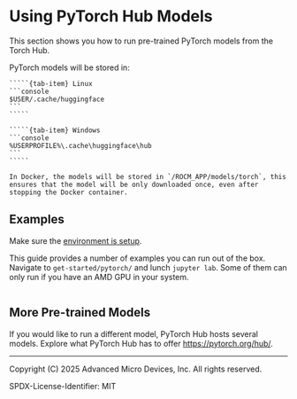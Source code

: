 # Using PyTorch Hub Models

This section shows you how to run pre-trained PyTorch models from the Torch Hub.

PyTorch models will be stored in:

``````{tab-set}
`````{tab-item} Linux
```console
$USER/.cache/huggingface
```
`````

`````{tab-item} Windows
```console
%USERPROFILE%\.cache\huggingface\hub
```
`````
``````

```{note}
In Docker, the models will be stored in `/ROCM_APP/models/torch`, this ensures that the model will be only downloaded once, even after stopping the Docker container.
```

## Examples

Make sure the [environment is setup](../env/env.md).

This guide provides a number of examples you can run out of the box. Navigate to `get-started/pytorch/` and lunch `jupyter lab`. Some of them can only run if you have an AMD GPU in your system.

```{tableofcontents}
```

## More Pre-trained Models

If you would like to run a different model, PyTorch Hub hosts several models.
Explore what PyTorch Hub has to offer https://pytorch.org/hub/.

----------
Copyright (C) 2025 Advanced Micro Devices, Inc. All rights reserved.

SPDX-License-Identifier: MIT